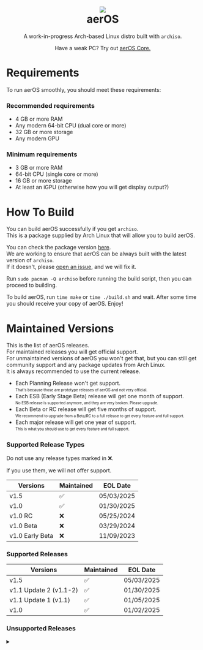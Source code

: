 <h1 align="center"><img src="https://hewol.github.io/assets/img/aeros-wide-dark.png"></img><br>aerOS</h1>
<p align="center">A work-in-progress Arch-based Linux distro built with <code>archiso</code>.</p>

<p align="center">Have a weak PC? Try out <a href="https://github.com/hewol/aerOS-core">aerOS Core.</a></p>

# Requirements
To run aerOS smoothly, you should meet these requirements:

### Recommended requirements
* 4 GB or more RAM
* Any modern 64-bit CPU (dual core or more)
* 32 GB or more storage
* Any modern GPU

### Minimum requirements
* 3 GB or more RAM
* 64-bit CPU (single core or more)
* 16 GB or more storage
* At least an iGPU (otherwise how you will get display output?)

# How To Build
You can build aerOS successfully if you get `archiso`.<br>
This is a package supplied by Arch Linux that will allow you to build aerOS.<br>

You can check the package version [here](https://www.archlinux.org/packages/extra/any/archiso/).<br>
We are working to ensure that aerOS can be always built with the latest version of `archiso`.<br>
If it doesn't, please [open an issue](https://github.com/hewol/aerOS/issues/new), and we will fix it.<br>

Run `sudo pacman -Q archiso` before running the build script, then you can proceed to building.<br>

To build aerOS, run `time make` or `time ./build.sh` and wait. After some time you should receive your copy of aerOS. Enjoy!

# Maintained Versions

This is the list of aerOS releases.<br>
For maintained releases you will get official support.<br>
For unmaintained versions of aerOS you won't get that, but you can still get community support and any package updates from Arch Linux.<br>
It is always recommended to use the current release.

* Each Planning Release won't get support.<br>
<sub><sup>That's because those are prototype releases of aerOS and not very official.</sub></sup>
* Each ESB (Early Stage Beta) release will get one month of support.<br>
<sub><sup>No ESB release is supported anymore, and they are very broken. Please upgrade.</sub></sup>
* Each Beta or RC release will get five months of support.<br>
<sub><sup>We recommend to upgrade from a Beta/RC to a full release to get every feature and full support.</sub></sup>
* Each major release will get one year of support.<br>
<sub><sup>This is what you should use to get every feature and full support.</sub></sup>

### Supported Release Types
Do not use any release types marked in ❌.

If you use them, we will not offer support.

| Versions            | Maintained          | EOL Date            |
| ------------------- | ------------------- | ------------------- |
| v1.5                | ✅                 | 05/03/2025          |
| v1.0                | ✅                 | 01/30/2025          |
| v1.0 RC             | ❌                 | 05/25/2024          |
| v1.0 Beta           | ❌                 | 03/29/2024          |
| v1.0 Early Beta     | ❌                 | 11/09/2023          |

### Supported Releases

| Versions                     | Maintained          | EOL Date            |
| ---------------------------- | ------------------- | ------------------- | 
| v1.5                         | ✅                 | 05/03/2025          |
| v1.1 Update 2 (v1.1-2)       | ✅                 | 01/30/2025          |
| v1.1 Update 1 (v1.1)         | ✅                 | 01/05/2025          |
| v1.0                         | ✅                 | 01/02/2025          |

### Unsupported Releases
<details>
<summary></summary>
  
| Versions                     | EOL Date            |
| ---------------------------- | ------------------- | 
| v1.0 RC 3 (RC3)              | 05/25/2024          |
| v1.0 RC 2 (RC2)              | 04/22/2024          |
| v1.0 RC 1 (RC1)              | 04/04/2024          |
| v1.0 Beta 3 (B3)             | 03/29/2024          |
| v1.0 Beta 2 (B2)             | 03/15/2024          |
| v1.0 Beta 1 (B1)             | 03/14/2024          |
| v1.0 Early Beta 12 (ESB12)   | 11/09/2023          |
| v1.0 Early Beta 11 (ESB11)   | 11/06/2023          |
| v1.0 Early Beta 10 (ESB10)   | 11/03/2023          |
| v1.0 Early Beta 9 (ESB9)     | 09/17/2023          |
| v1.0 Early Beta 8 (ESB8)     | 08/18/2023          |
| v1.0 Early Beta 7 (ESB7)     | 08/13/2023          |
| v1.0 Early Beta 6 (ESB6)     | 08/10/2023          |
| v1.0 Early Beta 5 (ESB5)     | 08/03/2023          |
| v1.0 Early Beta 4 (ESB4)     | 07/27/2023          |
| v1.0 Early Beta 3 (ESB3)     | 07/24/2023          |
| v1.0 Early Beta 2 (ESB2)     | 07/02/2023          |
| v1.0 Early Beta 1 (ESB1)     | 06/26/2023          |
</details>
